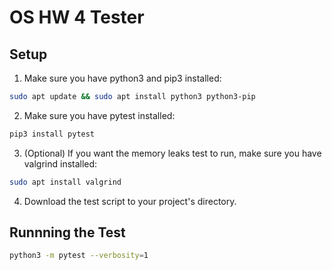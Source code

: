# OS HW 4 Tester
## Setup
1. Make sure you have python3 and pip3 installed:
```bash
sudo apt update && sudo apt install python3 python3-pip
```
2. Make sure you have pytest installed:
```bash
pip3 install pytest
```
3. (Optional) If you want the memory leaks test to run, make sure you have valgrind installed:
```bash
sudo apt install valgrind
```
4. Download the test script to your project's directory.
## Runnning the Test
```bash
python3 -m pytest --verbosity=1
```